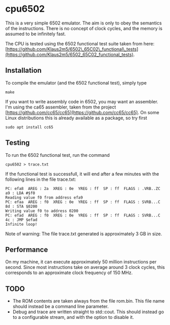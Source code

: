 # cpu6502
This is a very simple 6502 emulator. The aim is only to obey the semantics of
the instructions. There is no concept of clock cycles, and the memory is
assumed to be infinitely fast.

The CPU is tested using the 6502 functional test suite taken from here:
[https://github.com/Klaus2m5/6502\_65C02\_functional\_tests](https://github.com/Klaus2m5/6502_65C02_functional_tests).

## Installation
To compile the emulator (and the 6502 functional test), simply type
```
make
```

If you want to write assembly code in 6502, you may want an assembler. I'm
using the ca65 assembler, taken from the project
[https://github.com/cc65/cc65](https://github.com/cc65/cc65). On some Linux
distributions this is already available as a package, so try first
```
sudo apt install cc65
```

## Testing
To run the 6502 functional test, run the command
```
cpu6502 > trace.txt
```

If the functional test is successfull, it will end after a few minutes with
the following lines in the file trace.txt:
```
PC: efa8  AREG : 2a  XREG : 0e  YREG : ff  SP : ff  FLAGS : .VRB..ZC   a9 : LDA #$f0
Reading value f0 from address efa9
PC: efaa  AREG : f0  XREG : 0e  YREG : ff  SP : ff  FLAGS : SVRB...C   8d : STA $0200
Writing value f0 to address 0200
PC: efad  AREG : f0  XREG : 0e  YREG : ff  SP : ff  FLAGS : SVRB...C   4c : JMP $efad
Infinite loop!
```

Note of warning: The file trace.txt generated is approximately 3 GB in size.

## Performance
On my machine, it can execute approximately 50 million instructions per second.
Since most instructions take on average around 3 clock cycles, this corresponds
to an approximate clock frequency of 150 MHz.

## TODO
* The ROM contents are taken always from the file rom.bin. This file name
  should instead be a command line parameter.
* Debug and trace are written straight to std::cout. This should instead go to
  a configurable stream, and with the option to disable it.
